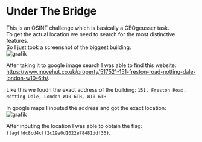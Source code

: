 # Under The Bridge

This is an OSINT challenge which is basically a GEOgeusser task. <br/>
To get the actual location we need to search for the most distinctive features. <br/>
So I just took a screenshot of the biggest building. <br/>
![grafik](https://github.com/Aryt3/writeups/assets/110562298/9101ce1b-829a-419a-a25a-24980efb49a2)

After taking it to google image search I was able to find this website: <br/>
https://www.movehut.co.uk/property/517521-151-freston-road-notting-dale-london-w10-6th/.

Like this we foudn the exact address of the building: `151, Freston Road, Notting Dale, London W10 6TH, W10 6TH`. <br/>

In google maps I inputed the address and got the exact location: <br/>
![grafik](https://github.com/Aryt3/writeups/assets/110562298/9c3cc8ea-4745-4aa0-b87f-169ecac166e3)

After inputing the location I was able to obtain the flag: `flag{fdc8cd4cff2c19e0d1022e78481ddf36}`.

